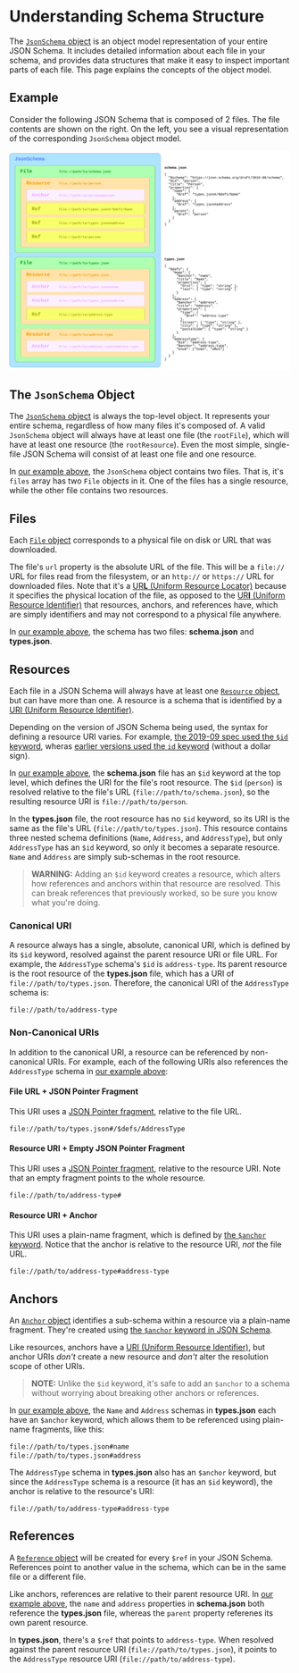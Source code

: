 Understanding Schema Structure
========================================
The [`JsonSchema` object](json-schema.md) is an object model representation of your entire JSON Schema. It includes detailed information about each file in your schema, and provides data structures that make it easy to inspect important parts of each file.  This page explains the concepts of the object model.


Example
------------------------
Consider the following JSON Schema that is composed of 2 files. The file contents are shown on the right. On the left, you see a visual representation of the corresponding `JsonSchema` object model.

![JSON Schema Structure](schema-structure.svg)


The `JsonSchema` Object
--------------------------
The [`JsonSchema` object](json-schema.md) is always the top-level object. It represents your entire schema, regardless of how many files it's composed of. A valid `JsonSchema` object will always have at least one file (the `rootFile`), which will have at least one resource (the `rootResource`).  Even the most simple, single-file JSON Schema will consist of at least one file and one resource.

In [our example above](#example), the `JsonSchema` object contains two files. That is, it's `files` array has two `File` objects in it. One of the files has a single resource, while the other file contains two resources.


Files
-------------------
Each [`File` object](file.md) corresponds to a physical file on disk or URL that was downloaded.

The file's `url` property is the absolute URL of the file. This will be a `file://` URL for files read from the filesystem, or an `http://` or `https://` URL for downloaded files. Note that it's a [UR**L** (Uniform Resource Locator)](https://en.wikipedia.org/wiki/URL) because it specifies the physical location of the file, as opposed to the [UR**I** (Uniform Resource Identifier)](https://en.wikipedia.org/wiki/Uniform_Resource_Identifier) that resources, anchors, and references have, which are simply identifiers and may not correspond to a physical file anywhere.

In [our example above](#example), the schema has two files: **schema.json** and **types.json**.


Resources
--------------------
Each file in a JSON Schema will always have at least one [`Resource` object](resource.md), but can have more than one.  A resource is a schema that is identified by a [URI (Uniform Resource Identifier)](https://en.wikipedia.org/wiki/Uniform_Resource_Identifier).

Depending on the version of JSON Schema being used, the syntax for defining a resource URI varies. For example, [the 2019-09 spec used the `$id` keyword](https://json-schema.org/draft/2019-09/json-schema-core.html#rfc.section.8.2.2), wheras [earlier versions used the `id` keyword](https://json-schema.org/draft-04/json-schema-core.html#rfc.section.7.2) (without a dollar sign).

In [our example above](#example), the **schema.json** file has an `$id` keyword at the top level, which defines the URI for the file's root resource. The `$id` (`person`) is resolved relative to the file's URL (`file://path/to/schema.json`), so the resulting resource URI is `file://path/to/person`.

In the **types.json** file, the root resource has no `$id` keyword, so its URI is the same as the file's URL (`file://path/to/types.json`). This resource contains three nested schema definitions (`Name`, `Address`, and `AddressType`), but only `AddressType` has an `$id` keyword, so only it becomes a separate resource.  `Name` and `Address` are simply sub-schemas in the root resource.

> **WARNING:** Adding an `$id` keyword creates a resource, which alters how references and anchors within that resource are resolved. This can break references that previously worked, so be sure you know what you're doing.

### Canonical URI
A resource always has a single, absolute, canonical URI, which is defined by its `$id` keyword, resolved against the parent resource URI or file URL. For example, the `AddressType` schema's `$id` is `address-type`.  Its parent resource is the root resource of the **types.json** file, which has a URI of `file://path/to/types.json`.  Therefore, the canonical URI of the `AddressType` schema is:

```
file://path/to/address-type
```

### Non-Canonical URIs
In addition to the canonical URI, a resource can be referenced by non-canonical URIs. For example, each of the following URIs also references the `AddressType` schema in [our example above](#example):

#### File URL + JSON Pointer Fragment
This URI uses a [JSON Pointer fragment](https://json-schema.org/draft/2019-09/json-schema-core.html#embedded), relative to the file URL.

```
file://path/to/types.json#/$defs/AddressType
```

#### Resource URI + Empty JSON Pointer Fragment
This URI uses a [JSON Pointer fragment](https://json-schema.org/draft/2019-09/json-schema-core.html#embedded), relative to the resource URI. Note that an empty fragment points to the whole resource.

```
file://path/to/address-type#
```

#### Resource URI + Anchor
This URI uses a plain-name fragment, which is defined by [the `$anchor` keyword](https://json-schema.org/draft/2019-09/json-schema-core.html#anchor). Notice that the anchor is relative to the resource URI, _not_ the file URL.

```
file://path/to/address-type#address-type
```



Anchors
----------------------
An [`Anchor` object](anchor.md) identifies a sub-schema within a resource via a plain-name fragment. They're created using [the `$anchor` keyword in JSON Schema](https://json-schema.org/draft/2019-09/json-schema-core.html#anchor).

Like resources, anchors have a [URI (Uniform Resource Identifier)](https://en.wikipedia.org/wiki/Uniform_Resource_Identifier), but anchor URIs _don't_ create a new resource and _don't_ alter the resolution scope of other URIs.

> **NOTE:** Unlike the `$id` keyword, it's safe to add an `$anchor` to a schema without worrying about breaking other anchors or references.

In [our example above](#example), the `Name` and `Address` schemas in **types.json** each have an `$anchor` keyword, which allows them to be referenced using plain-name fragments, like this:

```
file://path/to/types.json#name
file://path/to/types.json#address
```

The `AddressType` schema in **types.json** also has an `$anchor` keyword, but since the `AddressType` schema is a resource (it has an `$id` keyword), the anchor is relative to the resource's URI:

```
file://path/to/address-type#address-type
```



References
-------------------------
A [`Reference` object](reference.md) will be created for every `$ref` in your JSON Schema. References point to another value in the schema, which can be in the same file or a different file.

Like anchors, references are relative to their parent resource URI. In [our example above](#example), the `name` and `address` properties in **schema.json** both reference the **types.json** file, whereas the `parent` property referenes its own parent resource.

In **types.json**, there's a `$ref` that points to `address-type`. When resolved against the parent resource URI (`file://path/to/types.json`), it points to the `AddressType` resource URI (`file://path/to/address-type`).
